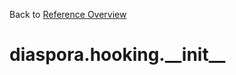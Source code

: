 
Back to [Reference Overview](https://github.com/pyrustic/diaspora/blob/master/docs/reference/README.md)

# diaspora.hooking.\_\_init\_\_



<br>


